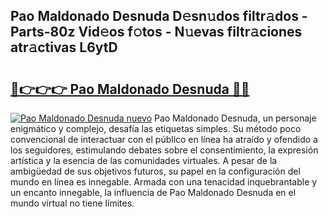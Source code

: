 ## Pao Maldonado Desnuda D𝚎sn𝚞dos filtr𝚊dos - Parts-80z Vid𝚎os f𝚘tos - N𝚞evas filtr𝚊ciones atr𝚊ctivas L6ytD

# <h2><a href="http://mbdjoe.tromn.icu/?c=Pao+Maldonado+Desnuda">🔗👉👉👉 Pao Maldonado Desnuda 🔗🔗</a></h2>

[![Pao Maldonado Desnuda nuevo](https://i.imgur.com/pEAQMta.gif)](http://mbdjoe.tromn.icu/?c=Pao+Maldonado+Desnuda)
Pao Maldonado Desnuda, un personaje enigmático y complejo, desafía las etiquetas simples. Su método poco convencional de interactuar con el público en línea ha atraído y ofendido a los seguidores, estimulando debates sobre el consentimiento, la expresión artística y la esencia de las comunidades virtuales. A pesar de la ambigüedad de sus objetivos futuros, su papel en la configuración del mundo en línea es innegable. Armada con una tenacidad inquebrantable y un encanto innegable, la influencia de Pao Maldonado Desnuda en el mundo virtual no tiene límites.
